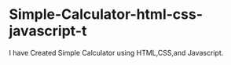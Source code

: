# Simple-Calculator-html-css-javascript-t
I have Created Simple Calculator using HTML,CSS,and Javascript.
